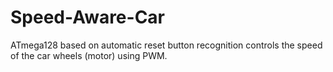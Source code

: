 # Speed-Aware-Car

ATmega128 based on automatic reset button recognition controls the speed of the car wheels (motor) using PWM.
